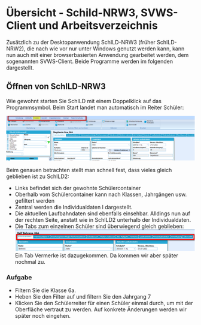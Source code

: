 # Übersicht - Schild-NRW3, SVWS-Client und Arbeitsverzeichnis 

Zusätzlich zu der Desktopanwendung SchILD-NRW3 (früher SchILD-NRW2), die nach wie vor nur unter Windows genutzt werden kann, kann nun auch mit einer browserbasierten Anwendung gearbeitet werden, dem sogenannten SVWS-Client. Beide Programme werden im folgenden dargestellt.

## Öffnen von SchILD-NRW3 
Wie gewohnt starten Sie SchILD mit einem Doppelklick auf das Programmsymbol. Beim Start landet man automatisch im Reiter Schüler:

![Hauptreiter SchILD3](./graphics/vonS2nachS3_uebersicht_schild3.png)  

Beim genauen betrachten stellt man schnell fest, dass vieles gleich geblieben ist zu SchILD2:
* Links befindet sich der gewohnte Schülercontainer
* Oberhalb vom Schülercontainer kann nach Klassen, Jahrgängen usw. gefiltert werden
*  Zentral werden die Individualdaten I dargestellt.
* Die aktuellen Laufbahndaten sind ebenfalls einsehbar. Alldings nun auf der rechten Seite, anstatt wie in SchILD2 unterhalb der Individualdaten.
* Die Tabs zum einzelnen Schüler sind überwiegend gleich geblieben:
![Schuelerreiter](./graphics/vonS2nachS3_uebersicht_schuelerreiter.png)  
Ein Tab Vermerke ist dazugekommen. Da kommen wir aber später nochmal zu.

### Aufgabe
* Filtern Sie die Klasse 6a.
* Heben Sie den Filter auf und filtern Sie den Jahrgang 7
* Klicken Sie den Schülerreiter für einen Schüler einmal durch, um mit der Oberfläche vertraut zu werden. Auf konkrete Änderungen werden wir später noch eingehen.

